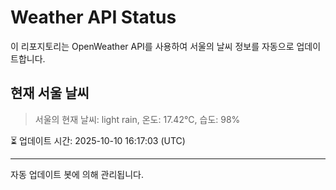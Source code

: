 
# Weather API Status

이 리포지토리는 OpenWeather API를 사용하여 서울의 날씨 정보를 자동으로 업데이트합니다.

## 현재 서울 날씨
> 서울의 현재 날씨: light rain, 온도: 17.42°C, 습도: 98%

⏳ 업데이트 시간: 2025-10-10 16:17:03 (UTC)

---
자동 업데이트 봇에 의해 관리됩니다.
